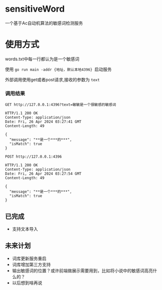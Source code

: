# sensitiveWord
一个基于Ac自动机算法的敏感词检测服务

# 使用方式
words.txt中每一行都认为是一个敏感词

使用 `go run main -addr {地址，默认本地4396} `启动服务

外部调用使用get或者post请求,接收的参数为 `text`

### 调用结果

```
GET http://127.0.0.1:4396?text=敏敏是一个很敏感的敏感词

HTTP/1.1 200 OK
Content-Type: application/json
Date: Fri, 26 Apr 2024 03:27:41 GMT
Content-Length: 49

{
  "message": "**是一个***的***",
  "isMatch": true
}

POST http://127.0.0.1:4396

HTTP/1.1 200 OK
Content-Type: application/json
Date: Fri, 26 Apr 2024 03:27:54 GMT
Content-Length: 49

{
  "message": "**是一个***的***",
  "isMatch": true
}
```

## 已完成
- 支持文本导入
## 未来计划
- 词库更新服务重启
- 词库增加第三方支持
- 输出敏感词的位置？或许前端做展示需要用到，比如将小说中的敏感词高亮什么的？
- 以后想到啥再说
